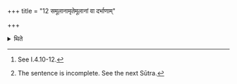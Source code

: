 +++
title = "12 समूलानामृतेमूलानां वा दर्भाणाम्"

+++

<details><summary>थिते</summary>

12. Having prepared a cord out of those Darbha-blades which are either accompanied by roots or without roots, in the same manner as described earlier[^1], (then) having spread it (on the ground) with its end towards the north[^2],
2012

[^1]: See I.4.10-12.
[^2]: The sentence is incomplete. See the next Sūtra.
</details>

